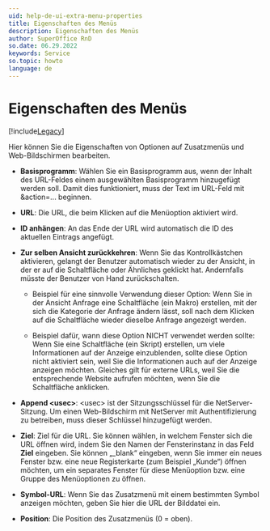 ```yaml
---
uid: help-de-ui-extra-menu-properties
title: Eigenschaften des Menüs
description: Eigenschaften des Menüs
author: SuperOffice RnD
so.date: 06.29.2022
keywords: Service
so.topic: howto
language: de
---
```


# Eigenschaften des Menüs

[!include[Legacy](../includes/legacy-extra-menus.md)]

Hier können Sie die Eigenschaften von Optionen auf Zusatzmenüs und Web-Bildschirmen bearbeiten.

* **Basisprogramm**: Wählen Sie ein Basisprogramm aus, wenn der Inhalt des URL-Feldes einem ausgewählten Basisprogramm hinzugefügt werden soll. Damit dies funktioniert, muss der Text im URL-Feld mit &action=... beginnen.

* **URL**: Die URL, die beim Klicken auf die Menüoption aktiviert wird.

* **ID anhängen**: An das Ende der URL wird automatisch die ID des aktuellen Eintrags angefügt.

* **Zur selben Ansicht zurückkehren**: Wenn Sie das Kontrollkästchen aktivieren, gelangt der Benutzer automatisch wieder zu der Ansicht, in der er auf die Schaltfläche oder Ähnliches geklickt hat. Andernfalls müsste der Benutzer von Hand zurückschalten.

  * Beispiel für eine sinnvolle Verwendung dieser Option: Wenn Sie in der Ansicht Anfrage eine Schaltfläche (ein Makro) erstellen, mit der sich die Kategorie der Anfrage ändern lässt, soll nach dem Klicken auf die Schaltfläche wieder dieselbe Anfrage angezeigt werden.

  * Beispiel dafür, wann diese Option NICHT verwendet werden sollte: Wenn Sie eine Schaltfläche (ein Skript) erstellen, um viele Informationen auf der Anzeige einzublenden, sollte diese Option nicht aktiviert sein, weil Sie die Informationen auch auf der Anzeige anzeigen möchten. Gleiches gilt für externe URLs, weil Sie die entsprechende Website aufrufen möchten, wenn Sie die Schaltfläche anklicken.

* **Append &lt;usec&gt;**: &lt;usec&gt; ist der Sitzungsschlüssel für die NetServer-Sitzung. Um einen Web-Bildschirm mit NetServer mit Authentifizierung zu betreiben, muss dieser Schlüssel hinzugefügt werden.

* **Ziel**: Ziel für die URL. Sie können wählen, in welchem Fenster sich die URL öffnen wird, indem Sie den Namen der Fensterinstanz in das Feld **Ziel** eingeben. Sie können „_blank“ eingeben, wenn Sie immer ein neues Fenster bzw. eine neue Registerkarte (zum Beispiel „Kunde“) öffnen möchten, um ein separates Fenster für diese Menüoption bzw. eine Gruppe des Menüoptionen zu öffnen.

* **Symbol-URL**: Wenn Sie das Zusatzmenü mit einem bestimmten Symbol anzeigen möchten, geben Sie hier die URL der Bilddatei ein.

* **Position**: Die Position des Zusatzmenüs (0 = oben).
